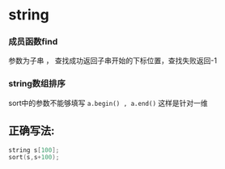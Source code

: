 # string

### 成员函数find
参数为子串 ， 查找成功返回子串开始的下标位置，查找失败返回-1

### string数组排序

sort中的参数不能够填写 `a.begin() , a.end()` 这样是针对一维

## 正确写法:
```cpp
string s[100];
sort(s,s+100);
```

